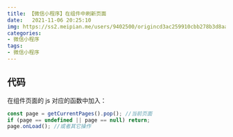 ```yaml
---
title: 【微信小程序】在组件中刷新页面
date:   2021-11-06 20:25:10
img: https://ss2.meipian.me/users/9402500/origincd3ac259910cbb278b3d8aae6a1bbea4.jpg?imageView2/2/w/750/h/1400/q/80
categories: 
- 微信小程序
tags:
- 微信小程序
---
```


## 代码

在组件页面的 js 对应的函数中加入：

```javascript
const page = getCurrentPages().pop(); //当前页面
if (page == undefined || page == null) return; 
page.onLoad(); //或者其它操作
```

